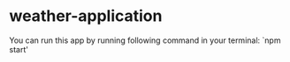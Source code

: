 # weather-application

You can run this app by running following command in your terminal:
`npm start'
